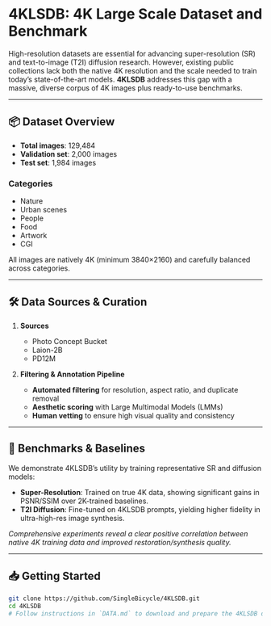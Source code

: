 # 4KLSDB: 4K Large Scale Dataset and Benchmark

High-resolution datasets are essential for advancing super-resolution (SR) and text-to-image (T2I) diffusion research. However, existing public collections lack both the native 4K resolution and the scale needed to train today’s state-of-the-art models. **4KLSDB** addresses this gap with a massive, diverse corpus of 4K images plus ready-to-use benchmarks.

---

## 📦 Dataset Overview

- **Total images**: 129,484  
- **Validation set**: 2,000 images  
- **Test set**: 1,984 images  

### Categories
- Nature  
- Urban scenes  
- People  
- Food  
- Artwork  
- CGI  

All images are natively 4K (minimum 3840×2160) and carefully balanced across categories.

---

## 🛠 Data Sources & Curation

1. **Sources**  
   - Photo Concept Bucket  
   - Laion-2B  
   - PD12M  

2. **Filtering & Annotation Pipeline**  
   - **Automated filtering** for resolution, aspect ratio, and duplicate removal  
   - **Aesthetic scoring** with Large Multimodal Models (LMMs)  
   - **Human vetting** to ensure high visual quality and consistency  

---

## 🚀 Benchmarks & Baselines

We demonstrate 4KLSDB’s utility by training representative SR and diffusion models:

- **Super-Resolution**: Trained on true 4K data, showing significant gains in PSNR/SSIM over 2K-trained baselines.  
- **T2I Diffusion**: Fine-tuned on 4KLSDB prompts, yielding higher fidelity in ultra-high-res image synthesis.  

_Comprehensive experiments reveal a clear positive correlation between native 4K training data and improved restoration/synthesis quality._

---

## 📥 Getting Started

```bash
git clone https://github.com/SingleBicycle/4KLSDB.git
cd 4KLSDB
# Follow instructions in `DATA.md` to download and prepare the 4KLSDB dataset.
